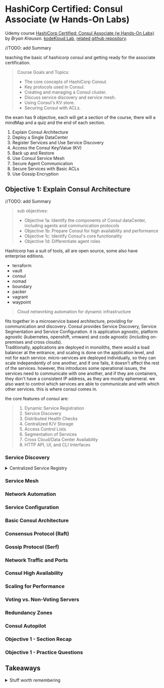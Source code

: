 <!--
// cSpell:ignore Krausen
-->

<link rel="stylesheet" type="text/css" href="../markdown-style.css">

# HashiCorp Certified: Consul Associate (w Hands-On Labs)

Udemy course [HashiCorp Certified: Consul Associate (w Hands-On Labs)](https://www.udemy.com/course/hashicorp-consul) by *Bryan Krausen*. [kodeKloud Lab](https://kodekloud.com/courses/lab-hashicorp-certified-consul-associate-certification/), [related github repository](https://github.com/btkrausen/hashicorp).


<!-- <details> -->
<summary>
//TODO: add Summary
</summary>

teaching the basic of hashicorp consul and getting ready for the associate certification.

> Course Goals and Topics:
>
> - The core concepts of HashiCorp Consul.
> - Key protocols used in Consul.
> - Creating and managing a Consul cluster.
> - Discuss service discovery and service mesh.
> - Using Consul's KV store.
> - Securing Consul with ACLs.

the exam has 9 objective, each will get a section of the course, there will a mindMap and a quiz and the end of each section.

1. Explain Consul Architecture
2. Deploy a Single DataCenter
3. Register Services and Use Service Discovery 
4. Access the Consul Key/Value (KV)
5. Back up and Restore
6. Use Consul Service Mesh
7. Secure Agent Communication
8. Secure Services with Basic ACLs
9. Use Gossip Encryption

## Objective 1: Explain Consul Architecture

<!-- <details> -->
<summary>
//TODO: add Summary
</summary>

> sub objectives:
>
> - Objective 1a: Identify the components of Consul dataCenter, including agents and communication protocols
> - Objective 1b: Prepare Consul for high availability and performance
> - Objective 1c: Identify Consul's core functionality
> - Objective 1d: Differentiate agent roles

Hashicorp has a suit of tools, all are open source, some also have enterprise editions.

- terraform
- vault
- consul
- nomad
- boundary
- packer
- vagrant
- waypoint

> Cloud networking automation for dynamic infrastructure

fits together in a microservice based architecture, providing for communication and discovery. Consul provides Service Discovery, Service Segmentation and Service Configuration. it is application agnostic, platform agnostic (kubernetes, openshift, vmware) and code agnostic (including on-premises and cross clouds).\
Traditionally, applications are deployed in monoliths, there would a load balancer at the entrance, and scaling is done on the application level, and not for each service. micro-services are deployed individually, so they can scale independently of one another, and if one fails, it doesn't affect the rest of the services. however, this introduces some operational issues, the services need to communicate with one another, and if they are containers, they don't have a consistent IP address, as they are mostly ephemeral. we also want to control which services are able to communicate and with which other services. this is where consul comes in.

the core features of consul are:

> 1. Dynamic Service Registration
> 1. Service Discovery
> 1. Distributed Health Checks
> 1. Centralized K/V Storage
> 1. Access Control Lists
> 1. Segmentation of Services
> 1. Cross Cloud/Data Center Availability
> 1. HTTP API, UI, and CLI Interfaces


### Service Discovery

<details>
<summary>
Centralized Service Registry
</summary>

a centralized service registry, a single point of truth to know the address of service from a different kind, including knowing which service is health and which is not. this is very helpful since workload no longer have consistent location and can scale up and down very quickly. this also replaces the need of having load balancers, both in terms of connecting services and for health-checks.\
each service has a consul agent, which registers itself with consul, that's how consul can direct the services where to find other services (either by dns or api calls). we can also register external service, even if they don't have the consul agent running. when a workload scales, the new copies of the service register to consul, so there are more options, when workload scales down, the health check fails for workloads that no longer exist, and consul stops serving them.\
We can also use consul for identity-based authorization, this replaces Ip-based and fire-wall based security. instead of having many copies of workloads with different ip address and having to run and fix the firewall rules to accommodate the changes. with consul, we can specify which services can communicate with which other targets.\
Service discovery also works across multiple data centers and provide **Mesh Gateways**, even without direct networking connection.

 
> - Centralized Service Registry
>   - Single point of contact for services to communicate to other services
>   - Important for dynamic workloads (such as containers)
>   - Especially important for a microservice architecture
> - Reduction or elimination of load balancers to front-end services
>   - Frequently referred to as east/west traffic
> - Real-time health monitoring
>   - Distributed responsibility throughout the cluster
>   - Local agent performs query on services
>     - Node-level health checks
>     - Application-level health checks
> - Automate networking and security using identity-based authorization
>   - no more IP-based or firewall-based security

</details>

### Service Mesh
### Network Automation
### Service Configuration
### Basic Consul Architecture
### Consensus Protocol (Raft)
### Gossip Protocol (Serf)
### Network Traffic and Ports
### Consul High Availability
### Scaling for Performance
### Voting vs. Non-Voting Servers
### Redundancy Zones
### Consul Autopilot
### Objective 1 - Section Recap
### Objective 1 - Practice Questions


</details>


## Takeaways

<details>
<summary>
Stuff worth remembering
</summary>


</details>

</details>
